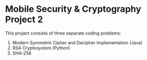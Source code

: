 
# Mobile Security & Cryptography Project 2

This project consists of three separate coding problems:
1. Modern Symmetric Cipher and Decipher Implementation (Java)
2. RSA Cryptosystem (Python)
3. SHA-256

